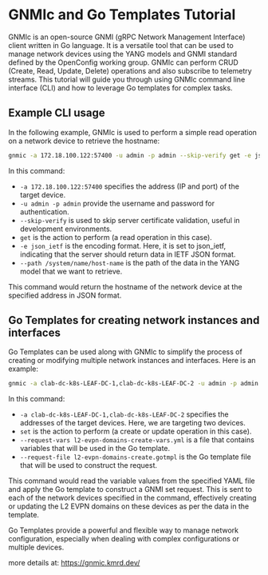 # GNMIc and Go Templates Tutorial

GNMIc is an open-source GNMI (gRPC Network Management Interface) client written in Go language. It is a versatile tool that can be used to manage network devices using the YANG models and GNMI standard defined by the OpenConfig working group. GNMIc can perform CRUD (Create, Read, Update, Delete) operations and also subscribe to telemetry streams. This tutorial will guide you through using GNMIc command line interface (CLI) and how to leverage Go templates for complex tasks.

## Example CLI usage

In the following example, GNMIc is used to perform a simple read operation on a network device to retrieve the hostname:

```bash
gnmic -a 172.18.100.122:57400 -u admin -p admin --skip-verify get -e json_ietf --path /system/name/host-name
```

In this command:

* `-a 172.18.100.122:57400` specifies the address (IP and port) of the target device.
* `-u admin -p admin` provide the username and password for authentication.
* `--skip-verify` is used to skip server certificate validation, useful in development environments.
* `get` is the action to perform (a read operation in this case).
* `-e json_ietf` is the encoding format. Here, it is set to json_ietf, indicating that the server should return data in IETF JSON format.
* `--path /system/name/host-name` is the path of the data in the YANG model that we want to retrieve.

This command would return the hostname of the network device at the specified address in JSON format.

## Go Templates for creating network instances and interfaces
Go Templates can be used along with GNMIc to simplify the process of creating or modifying multiple network instances and interfaces. Here is an example:

```bash
gnmic -a clab-dc-k8s-LEAF-DC-1,clab-dc-k8s-LEAF-DC-2 -u admin -p admin --skip-verify set --request-vars l2-evpn-vars.yml --request-file l2-evpn-create.gtpl
```
In this command:

* `-a clab-dc-k8s-LEAF-DC-1,clab-dc-k8s-LEAF-DC-2` specifies the addresses of the target devices. Here, we are targeting two devices.
* `set` is the action to perform (a create or update operation in this case).
* `--request-vars l2-evpn-domains-create-vars.yml` is a file that contains variables that will be used in the Go template.
* `--request-file l2-evpn-domains-create.gotmpl` is the Go template file that will be used to construct the request.

This command would read the variable values from the specified YAML file and apply the Go template to construct a GNMI set request. This is sent to each of the network devices specified in 
the command, effectively creating or updating the L2 EVPN domains on these devices as per the data in the template.

Go Templates provide a powerful and flexible way to manage network configuration, especially when dealing with complex configurations or multiple devices.

more details at: https://gnmic.kmrd.dev/
